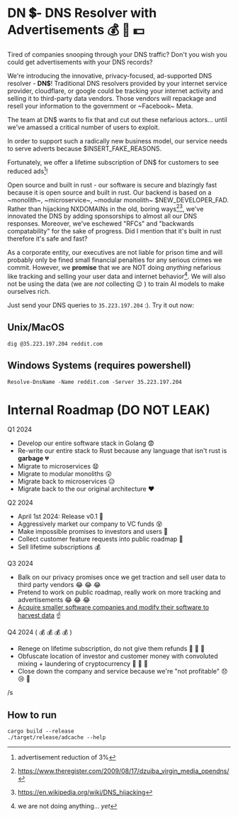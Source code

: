# DN :heavy_dollar_sign:- DNS Resolver with Advertisements :moneybag: :money_with_wings: :dollar:

Tired of companies snooping through your DNS traffic? Don't you wish you could get advertisements with your DNS records?

We're introducing the innovative, privacy-focused, ad-supported DNS resolver - **DN$**! Traditional DNS resolvers provided by your internet service provider, cloudflare, or google could be tracking your internet activity and selling it to third-party data vendors. Those vendors will repackage and resell your information to the government or ~Facebook~ Meta. 

The team at DN$ wants to fix that and cut out these nefarious actors... until we've amassed a critical number of users to exploit.

In order to support such a radically new business model, our service needs to serve adverts because $INSERT_FAKE_REASONS. 

Fortunately, we offer a lifetime subscription of DN$ for customers to see reduced ads[^1]! 

[^1]: advertisement reduction of 3% 

Open source and built in rust - our software is secure and blazingly fast because it is open source and built in rust. Our backend is based on a ~monolith~, ~microservice~, ~modular monolith~ $NEW_DEVELOPER_FAD. Rather than hijacking NXDOMAINs in the old, boring ways[^2][^3], we've innovated the DNS by adding sponsorships to almost all our DNS responses. Moreover, we've eschewed "RFCs" and "backwards compatability" for the sake of progress. Did I mention that it's built in rust therefore it's safe and fast?

[^2]: https://www.theregister.com/2009/08/17/dzuiba_virgin_media_opendns/
[^3]: https://en.wikipedia.org/wiki/DNS_hijacking


As a corporate entity, our executives are not liable for prison time and will probably only be fined small financial penalties for any serious crimes we commit. However, we **promise** that we are NOT doing *anything* nefarious like tracking and selling your user data and internet behavior[^4]. We will also not be using the data (we are *not* collecting :wink: ) to train AI models to make ourselves rich.

[^4]: we are not doing anything... *yet*


Just send your DNS queries to `35.223.197.204` :). Try it out now:

## Unix/MacOS
```
dig @35.223.197.204 reddit.com
```

## Windows Systems (requires powershell)
```
Resolve-DnsName -Name reddit.com -Server 35.223.197.204
```

# Internal Roadmap (DO NOT LEAK) 

Q1 2024
- Develop our entire software stack in Golang :fearful:
- Re-write our entire stack to Rust because any language that isn't rust is **garbage** :broken_heart:
- Migrate to microservices :anguished:
- Migrate to modular monoliths :astonished:
- Migrate back to microservices :disappointed_relieved:
- Migrate back to the our original architecture :heart:

Q2 2024
- April 1st 2024: Release v0.1 :confetti_ball:
- Aggressively market our company to VC funds :dizzy_face:
- Make impossible promises to investors and users :revolving_hearts:
- Collect customer feature requests into public roadmap :sparkling_heart:
- Sell lifetime subscriptions :moneybag:

Q3 2024
- Balk on our privacy promises once we get traction and sell user data to third party vendors :joy: :joy: :joy:
- Pretend to work on public roadmap, really work on more tracking and advertisements :joy: :joy: :joy:
- [Acquire smaller software companies and modify their software to harvest data](https://techcrunch.com/2024/03/26/facebook-secret-project-snooped-snapchat-user-traffic/) :point_up:

Q4 2024 ( :moneybag: :moneybag: :moneybag: :moneybag: )
- Renege on lifetime subscription, do not give them refunds :money_with_wings: :money_with_wings: :money_with_wings:
- Obfuscate location of investor and customer money with convoluted mixing + laundering of cryptocurrency :money_with_wings: :money_with_wings: :money_with_wings:
- Close down the company and service because we're "not profitable" :disappointed: :cry: :triumph:

/s

## How to run
```
cargo build --release
./target/release/adcache --help
```



